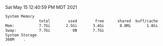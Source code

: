 Sat May 15 12:40:59 PM MDT 2021
```bash
System Memory
               total        used        free      shared  buff/cache   available
Mem:           7.7Gi       2.5Gi       3.4Gi       8.0Mi       1.8Gi       4.8Gi
Swap:          7.7Gi          0B       7.7Gi
System Storage
368M	.
```

